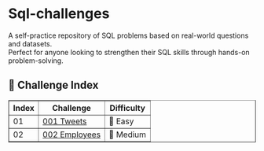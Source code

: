 # Sql-challenges
A self-practice repository of SQL problems based on real-world questions and datasets.  
Perfect for anyone looking to strengthen their SQL skills through hands-on problem-solving.

## 📘 Challenge Index
<table border="1">
  
  <tr>
    
  </tr>
  <tr>
    <th>Index</th>
    <th>Challenge</th>
    <th>Difficulty</th>
  </tr>
  <tr>
    <td>01</td>
    <td><a href="https://github.com/olgamariavalenti/sql-challenges/blob/main/SQL%23001_tweets.md">001 Tweets</a></td>
    <td>💚 Easy</td>
  <tr>
    <td>02</td>
    <td><a href="https://github.com/olgamariavalenti/sql-challenges/blob/main/SQL%23002_employees.md">002 Employees</a></td>
    <td>🧡 Medium</td>
  </tr>
  <tr>
<!--     <td>02</td>
    <td><a href="contact.html">Go to XX </a></td> -->
  </tr>
</table>
